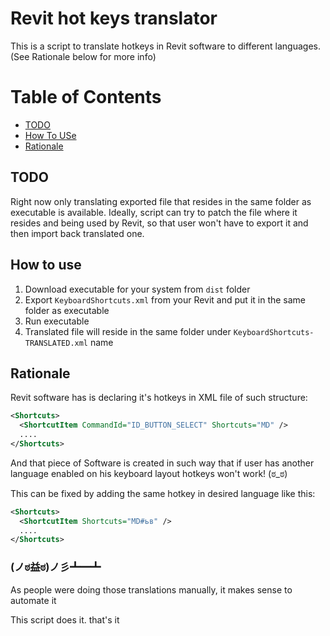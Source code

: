 # Revit hot keys translator

This is a script to translate hotkeys in Revit software to different languages. (See Rationale below for more info)

Table of Contents
=================

* [TODO](#todo)
* [How To USe](#how-to-use)
* [Rationale](#rationale)

## TODO
Right now only translating exported file that resides in the same folder as executable is available. 
Ideally, script can try to patch the file where it resides and being used by Revit, so that user won't have
to export it and then import back translated one.


## How to use
1. Download executable for your system from `dist` folder
2. Export `KeyboardShortcuts.xml` from your Revit and put it in the same folder as executable
3. Run executable
4. Translated file will reside in the same folder under `KeyboardShortcuts-TRANSLATED.xml` name


## Rationale
Revit software has is declaring it's hotkeys in XML file of such structure:
```xml
<Shortcuts>
  <ShortcutItem CommandId="ID_BUTTON_SELECT" Shortcuts="MD" />
  ....
</Shortcuts>
```
And that piece of Software is created in such way that if user has another
language enabled on his keyboard layout hotkeys won't work! (ಠ_ಠ)

This can be fixed by adding the same hotkey in desired language like this:
```xml
<Shortcuts>
  <ShortcutItem Shortcuts="MD#ьв" />
  ....
</Shortcuts>
```
### **(ノಠ益ಠ)ノ彡┻━┻**
As people were doing those translations manually, it makes sense to automate it

This script does it. that's it
